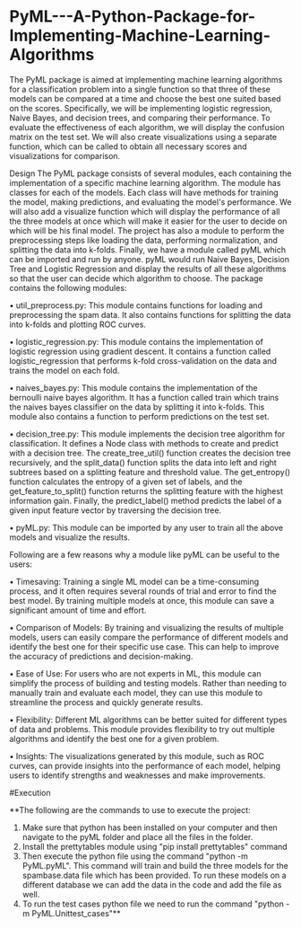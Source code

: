# PyML---A-Python-Package-for-Implementing-Machine-Learning-Algorithms

The PyML package is aimed at implementing machine learning algorithms for a classification problem into a single function so that three of these models can be compared at a time and choose the best one suited based on the scores. Specifically, we will be implementing logistic regression, Naive Bayes, and decision trees, and comparing their performance. To evaluate the effectiveness of each algorithm, we will display the confusion matrix on the test set. We will also create visualizations using a separate function, which can be called to obtain all necessary scores and visualizations for comparison.

Design
The PyML package consists of several modules, each containing the implementation of a specific machine learning algorithm. The module has classes for each of the models. Each class will have methods for training the model, making predictions, and evaluating the model's performance. We will also add a visualize function which will display the performance of all the three models at once which will make it easier for the user to decide on which will be his final model.
The project has also a module to perform the preprocessing steps like loading the data, performing normalization, and splitting the data into k-folds. Finally, we have a module called pyML which can be imported and run by anyone. pyML would run Naive Bayes, Decision Tree and Logistic Regression and display the results of all these algorithms so that the user can decide which algorithm to choose.
The package contains the following modules:

•	util_preprocess.py: This module contains functions for loading and preprocessing the spam data. It also contains functions for splitting the data into k-folds and plotting ROC curves.

•	logistic_regression.py: This module contains the implementation of logistic regression using gradient descent. It contains a function called logistic_regression that performs k-fold cross-validation on the data and trains the model on each fold.

•	naives_bayes.py: This module contains the implementation of the bernoulli naive bayes algorithm. It has a function called train which trains the naives bayes classifier on the data by splitting it into k-folds. This module also contains a function to perform predictions on the test set.

•	decision_tree.py: This module implements the decision tree algorithm for classification. It defines a Node class with methods to create and predict with a decision tree. The create_tree_util() function creates the decision tree recursively, and the split_data() function splits the data into left and right subtrees based on a splitting feature and threshold value. The get_entropy() function calculates the entropy of a given set of labels, and the get_feature_to_split() function returns the splitting feature with the highest information gain. Finally, the predict_label() method predicts the label of a given input feature vector by traversing the decision tree.

•	pyML.py: This module can be imported by any user to train all the above models and visualize the results.


Following are a few reasons why a module like pyML can be useful to the users:

•	Timesaving: Training a single ML model can be a time-consuming process, and it often requires several rounds of trial and error to find the best model. By training multiple models at once, this module can save a significant amount of time and effort.

•	Comparison of Models: By training and visualizing the results of multiple models, users can easily compare the performance of different models and identify the best one for their specific use case. This can help to improve the accuracy of predictions and decision-making.

•	Ease of Use: For users who are not experts in ML, this module can simplify the process of building and testing models. Rather than needing to manually train and evaluate each model, they can use this module to streamline the process and quickly generate results.

•	Flexibility: Different ML algorithms can be better suited for different types of data and problems. This module provides flexibility to try out multiple algorithms and identify the best one for a given problem.

•	Insights: The visualizations generated by this module, such as ROC curves, can provide insights into the performance of each model, helping users to identify strengths and weaknesses and make improvements.




#Execution

**The following are the commands to use to execute the project:

1) Make sure that python has been installed on your computer and then navigate to the pyML folder and place all the files in the folder.
2) Install the prettytables module using "pip install prettytables" command 
3) Then execute the python file using the command "python -m PyML.pyML". This command will train and build the three models for the spambase.data file which has been provided. To run these models on a different database we can add the data in the code and add the file as well.
4) To run the test cases python file we need to run the command "python -m PyML.Unittest_cases"**

